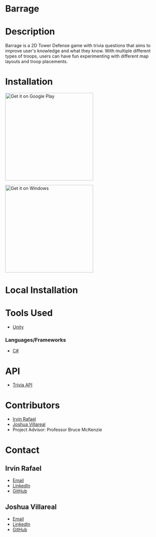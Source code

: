 # Barrage

# Description
Barrage is a 2D Tower Defense game with trivia questions that aims to improve user's knowledge and what they know. With multiple different types of troops, users can have fun experimenting with different map layouts and troop placements. 

# Installation
<a href="https://drive.google.com/uc?export=download&id=1PW_KhrNuN8TbUdhlVWCZJTZsugeE2UHG"><img alt="Get it on Google Play" src="https://play.google.com/intl/en_us/badges/static/images/badges/en_badge_web_generic.png" width="280"/></a>

<a href="https://drive.google.com/uc?export=download&id=1PW_KhrNuN8TbUdhlVWCZJTZsugeE2UHG"><img alt="Get it on Windows" src="https://freeiconshop.com/wp-content/uploads/edd/windows-badge.png" width="280"/></a>


# Local Installation


# Tools Used
- [Unity](https://unity.com/)


### Languages/Frameworks
- [C#](https://learn.microsoft.com/en-us/dotnet/csharp/)

# API
- [Trivia API](https://opentdb.com/api_config.php)

# Contributors
- [Irvin Rafael](https://github.com/ijrafael) 
- [Joshua Villareal](https://github.com/Onceuuu) 
- Project Advisor: Professor Bruce McKenzie


# Contact
## Irvin Rafael
- [Email](mailto:irvinjrafael@gmail.com)
- [LinkedIn](https://www.linkedin.com/in/ijrafael)
- [GitHub](https://github.com/ijrafael)

## Joshua Villareal
- [Email](mailto:jvillareal@csu.fullerton.edu)
- [LinkedIn](https://www.linkedin.com)
- [GitHub](https://github.com/Onceuuu)